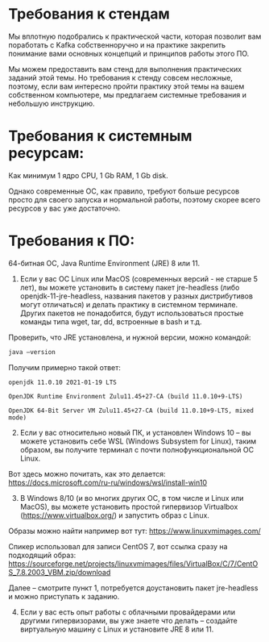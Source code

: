 # Требования к стендам
Мы вплотную подобрались к практической части, которая позволит вам поработать с Kafka собственноручно и на практике закрепить понимание вами основных концепций и принципов работы этого ПО.

Мы можем предоставить вам стенд для выполнения практических заданий этой темы. Но требования к стенду совсем несложные, поэтому, если вам интересно пройти практику этой темы на вашем собственном компьютере, мы предлагаем системные требования и небольшую инструкцию.

# Требования к системным ресурсам: 

Как минимум 1 ядро CPU, 1 Gb RAM, 1 Gb disk. 

Однако современные ОС, как правило, требуют больше ресурсов просто для своего запуска и нормальной работы, поэтому скорее всего ресурсов у вас уже достаточно.

# Требования к ПО: 

64-битная ОС, Java Runtime Environment (JRE) 8 или 11.

1. Если у вас ОС Linux или MacOS (современных версий - не старше 5 лет), вы можете установить в систему пакет jre-headless (либо openjdk-11-jre-headless, названия пакетов у разных дистрибутивов могут отличаться) и делать практику в системном терминале. Других пакетов не понадобится, будут использоваться простые команды типа wget, tar, dd, встроенные в bash и т.д.

Проверить, что JRE установлена, и нужной версии, можно командой:
```bash
java –version
```
Получим примерно такой ответ:
```
openjdk 11.0.10 2021-01-19 LTS

OpenJDK Runtime Environment Zulu11.45+27-CA (build 11.0.10+9-LTS)

OpenJDK 64-Bit Server VM Zulu11.45+27-CA (build 11.0.10+9-LTS, mixed mode)
```
2. Если у вас относительно новый ПК, и установлен Windows 10 – вы можете установить себе WSL (Windows Subsystem for Linux), таким образом, вы получите терминал с почти полнофункциональной ОС Linux.

Вот здесь можно почитать, как это делается: https://docs.microsoft.com/ru-ru/windows/wsl/install-win10

3. В Windows 8/10 (и во многих других ОС, в том числе и Linux или MacOS), вы можете установить простой гипервизор Virtualbox (https://www.virtualbox.org/) и запустить образ с Linux.

Образы можно найти например вот тут: https://www.linuxvmimages.com/

Спикер использовал для записи CentOS 7, вот ссылка сразу на подходящий образ: https://sourceforge.net/projects/linuxvmimages/files/VirtualBox/C/7/CentOS_7.8.2003_VBM.zip/download 

Далее – смотрите пункт 1, потребуется доустановить пакет jre-headless и можно приступать к заданию.

4. Если у вас есть опыт работы с облачными провайдерами или другими гипервизорами, вы уже знаете что делать – создайте виртуальную машину с Linux и установите JRE 8 или 11.
